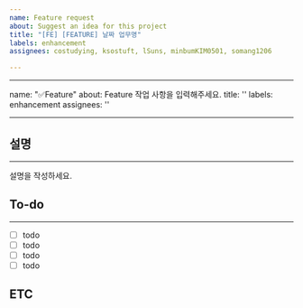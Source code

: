 ```yaml
---
name: Feature request
about: Suggest an idea for this project
title: "[FE] [FEATURE] 날짜 업무명"
labels: enhancement
assignees: costudying, ksostuft, lSuns, minbumKIM0501, somang1206

---
```


---
name: "✅Feature"
about: Feature 작업 사항을 입력해주세요.
title: ''
labels: enhancement
assignees: ''

---

## 설명
* * *
설명을 작성하세요.

## To-do
* * *
- [ ] todo
- [ ] todo
- [ ] todo
- [ ] todo

## ETC
